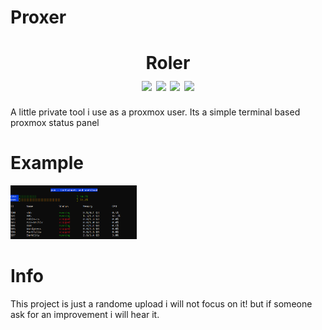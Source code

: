 # Proxer
<h1 align="center">
    Roler
    <br>
    <div align="center">
    <img src="https://img.shields.io/badge/Python-3.10.6-blue" align="center"/>
    <img src="https://img.shields.io/badge/proxmoxer-2.0.1-orange" align="center"/>
    <img src="https://img.shields.io/badge/Developing-Active-brightgreen" align="center"/>
    <img src="https://img.shields.io/badge/Version-1.0-green" align="center"/>
    </div>
</h1>

A little private tool i use as a proxmox user. Its a simple terminal based proxmox status panel

# Example
<img src="https://raw.githubusercontent.com/AIO-Develope/Proxer/main/images/proxer.PNG" width="40%" height="40%"/>

# Info

This project is just a randome upload i will not focus on it! but if someone ask for an improvement i will hear it.
